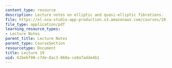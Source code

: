 ```yaml
---
content_type: resource
description: Lecture notes on elliptic and quasi-elliptic fibrations.
file: https://ol-ocw-studio-app-production.s3.amazonaws.com/courses/18-727-topics-in-algebraic-geometry-algebraic-surfaces-spring-2008/62bebf00c7de8ac3860ace8a7adde4b1_lect19.pdf
file_type: application/pdf
learning_resource_types:
- Lecture Notes
parent_title: Lecture Notes
parent_type: CourseSection
resourcetype: Document
title: Lecture 19
uid: 62bebf00-c7de-8ac3-860a-ce8a7adde4b1
---
```

